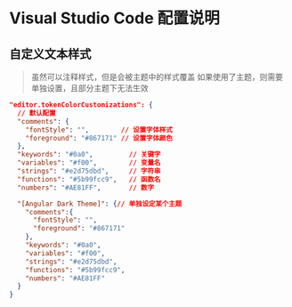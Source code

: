 # Visual Studio Code 配置说明

## 自定义文本样式

> 虽然可以注释样式，但是会被主题中的样式覆盖
> 如果使用了主题，则需要单独设置，且部分主题下无法生效

```json
"editor.tokenColorCustomizations": {
  // 默认配置
  "comments": {
    "fontStyle": "",        // 设置字体样式
    "foreground": "#867171" // 设置字体颜色
  },
  "keywords": "#0a0",         // 关键字
  "variables": "#f00",        // 变量名
  "strings": "#e2d75dbd",     // 字符串
  "functions": "#5b99fcc9",   // 函数名
  "numbers": "#AE81FF",       // 数字

  "[Angular Dark Theme]": {// 单独设定某个主题
    "comments":{
      "fontStyle": "",
      "foreground": "#867171"
    },
    "keywords": "#0a0",
    "variables": "#f00",
    "strings": "#e2d75dbd",
    "functions": "#5b99fcc9",
    "numbers": "#AE81FF"
  }
}
```